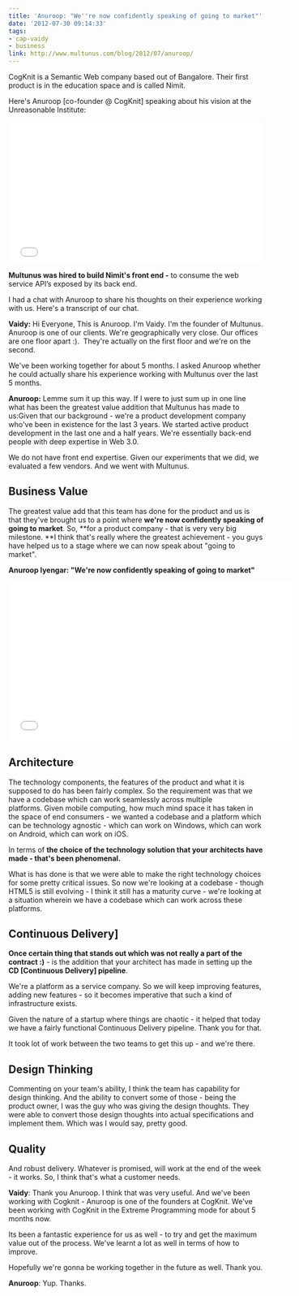 ```yaml
---
title: 'Anuroop: "We''re now confidently speaking of going to market"'
date: '2012-07-30 09:14:33'
tags:
- cap-vaidy
- business
link: http://www.multunus.com/blog/2012/07/anuroop/
---
```


CogKnit is a Semantic Web company based out of Bangalore. Their first product is in the education space and is called Nimit.

Here's Anuroop [co-founder @ CogKnit] speaking about his vision at the Unreasonable Institute:

<iframe src="//player.vimeo.com/video/13877812?title=0&amp;portrait=0" width="500" height="281" frameborder="0" allowfullscreen="allowfullscreen"></iframe>

**Multunus was hired to build Nimit's front end -** to consume the web service API’s exposed by its back end.

I had a chat with Anuroop to share his thoughts on their experience working with us. Here's a transcript of our chat.

**Vaidy:** Hi Everyone, This is Anuroop. I'm Vaidy. I'm the founder of Multunus. Anuroop is one of our clients. We're geographically very close. Our offices are one floor apart :).  They're actually on the first floor and we're on the second.

We've been working together for about 5 months. I asked Anuroop whether he could actually share his experience working with Multunus over the last 5 months.

**Anuroop:** Lemme sum it up this way. If I were to just sum up in one line what has been the greatest value addition that Multunus has made to us:Given that our background - we're a product development company who've been in existence for the last 3 years. We started active product development in the last one and a half years. We're essentially back-end people with deep expertise in Web 3.0.

We do not have front end expertise. Given our experiments that we did, we evaluated a few vendors. And we went with Multunus.

## Business Value
The greatest value add that this team has done for the product and us is that they've brought us to a point where **we're now confidently speaking of going to market**. So, **for a product company - that is very very big milestone. **I think that's really where the greatest achievement - you guys have helped us to a stage where we can now speak about "going to market".

**Anuroop Iyengar: "We're now confidently speaking of going to market"**

<iframe src="//www.youtube.com/embed/NAMGHISmWH8?rel=0" width="560" height="315" frameborder="0" allowfullscreen="allowfullscreen"></iframe>


## Architecture
The technology components, the features of the product and what it is supposed to do has been fairly complex. So the requirement was that we have a codebase which can work seamlessly across multiple platforms. Given mobile computing, how much mind space it has taken in the space of end consumers - we wanted a codebase and a platform which can be technology agnostic - which can work on Windows, which can work on Android, which can work on iOS.

In terms of **the choice of the technology solution that your architects have made - that's been phenomenal.**

What is has done is that we were able to make the right technology choices for some pretty critical issues. So now we're looking at a codebase - though HTML5 is still evolving - I think it still has a maturity curve - we're looking at a situation wherein we have a codebase which can work across these platforms.


## Continuous Delivery]
**Once certain thing that stands out which was not really a part of the contract :)** - is the addition that your architect has made in setting up the **CD [Continuous Delivery] pipeline**.

We're a platform as a service company. So we will keep improving features, adding new features - so it becomes imperative that such a kind of infrastructure exists.

Given the nature of a startup where things are chaotic - it helped that today we have a fairly functional Continuous Delivery pipeline. Thank you for that.

It took lot of work between the two teams to get this up - and we're there.

## Design Thinking
Commenting on your team's ability, I think the team has capability for design thinking. And the ability to convert some of those - being the product owner, I was the guy who was giving the design thoughts. They were able to convert those design thoughts into actual specifications and implement them. Which was I would say, pretty good.


## Quality
And robust delivery. Whatever is promised, will work at the end of the week - it works. So, I think that's what a customer needs.

**Vaidy**: Thank you Anuroop. I think that was very useful. And we've been working with Cogknit - Anuroop is one of the founders at CogKnit. We've been working with CogKnit in the Extreme Programming mode for about 5 months now.

Its been a fantastic experience for us as well - to try and get the maximum value out of the process. We've learnt a lot as well in terms of how to improve.

Hopefully we're gonna be working together in the future as well. Thank you.

**Anuroop**: Yup. Thanks.
